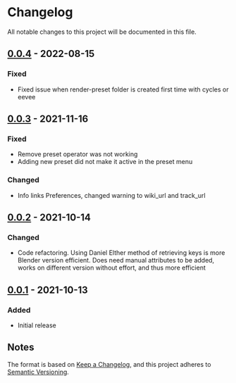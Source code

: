 # Changelog
All notable changes to this project will be documented in this file.

## [0.0.4] - 2022-08-15
### Fixed
- Fixed issue when render-preset folder is created first time with cycles or eevee

## [0.0.3] - 2021-11-16
### Fixed
- Remove preset operator was not working
- Adding new preset did not make it active in the preset menu

### Changed
- Info links Preferences, changed warning to wiki_url and track_url

## [0.0.2] - 2021-10-14
### Changed
- Code refactoring. Using Daniel Elther method of retrieving keys is more Blender version efficient. Does need manual attributes to be added, works on different version without effort, and thus more efficient


## [0.0.1] - 2021-10-13
### Added
- Initial release

## Notes

The format is based on [Keep a Changelog](https://keepachangelog.com/en/1.0.0/),
and this project adheres to [Semantic Versioning](https://semver.org/spec/v2.0.0.html).
<!--### Official Rigify Info-->

[0.0.4]:https://github.com/schroef/Save-Render-Presets/releases/tag/v0.0.4
[0.0.3]:https://github.com/schroef/Save-Render-Presets/releases/tag/v0.0.3
[0.0.2]:https://github.com/schroef/Save-Render-Presets/releases/tag/v0.0.2
[0.0.1]:https://github.com/schroef/Save-Render-Presets/releases/tag/v0.0.1